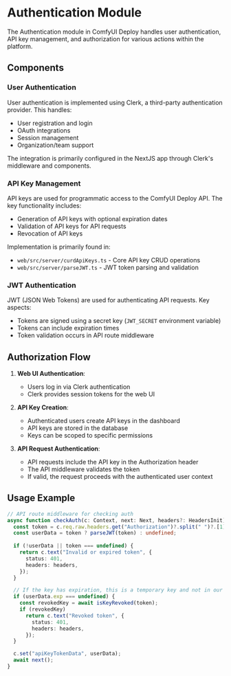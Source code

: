 # Authentication Module

The Authentication module in ComfyUI Deploy handles user authentication, API key management, and authorization for various actions within the platform.

## Components

### User Authentication

User authentication is implemented using Clerk, a third-party authentication provider. This handles:

- User registration and login
- OAuth integrations
- Session management
- Organization/team support

The integration is primarily configured in the NextJS app through Clerk's middleware and components.

### API Key Management

API keys are used for programmatic access to the ComfyUI Deploy API. The key functionality includes:

- Generation of API keys with optional expiration dates
- Validation of API keys for API requests
- Revocation of API keys

Implementation is primarily found in:
- `web/src/server/curdApiKeys.ts` - Core API key CRUD operations
- `web/src/server/parseJWT.ts` - JWT token parsing and validation

### JWT Authentication

JWT (JSON Web Tokens) are used for authenticating API requests. Key aspects:

- Tokens are signed using a secret key (`JWT_SECRET` environment variable)
- Tokens can include expiration times
- Token validation occurs in API route middleware

## Authorization Flow

1. **Web UI Authentication**:
   - Users log in via Clerk authentication
   - Clerk provides session tokens for the web UI

2. **API Key Creation**:
   - Authenticated users create API keys in the dashboard
   - API keys are stored in the database
   - Keys can be scoped to specific permissions

3. **API Request Authentication**:
   - API requests include the API key in the Authorization header
   - The API middleware validates the token
   - If valid, the request proceeds with the authenticated user context

## Usage Example

```typescript
// API route middleware for checking auth
async function checkAuth(c: Context, next: Next, headers?: HeadersInit) {
  const token = c.req.raw.headers.get("Authorization")?.split(" ")?.[1];
  const userData = token ? parseJWT(token) : undefined;
  
  if (!userData || token === undefined) {
    return c.text("Invalid or expired token", {
      status: 401,
      headers: headers,
    });
  }

  // If the key has expiration, this is a temporary key and not in our db, so we can skip checking
  if (userData.exp === undefined) {
    const revokedKey = await isKeyRevoked(token);
    if (revokedKey)
      return c.text("Revoked token", {
        status: 401,
        headers: headers,
      });
  }

  c.set("apiKeyTokenData", userData);
  await next();
}
``` 